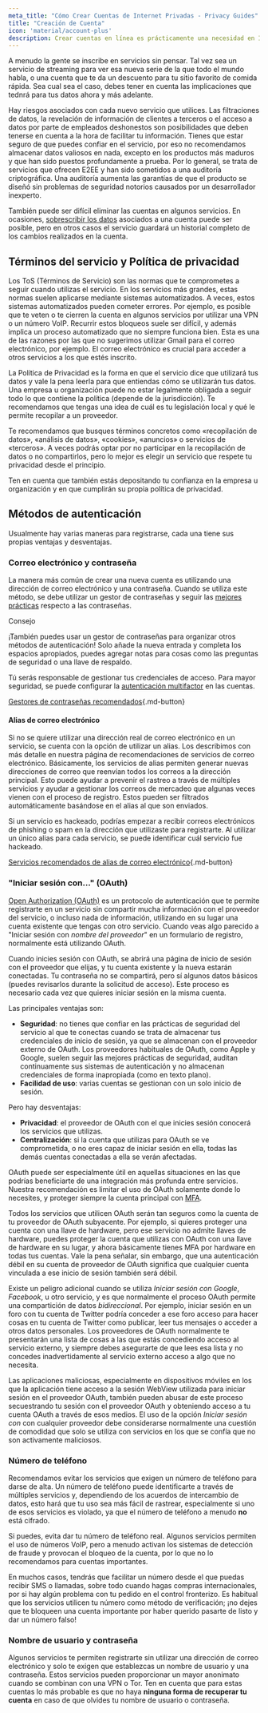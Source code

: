 ```yaml
---
meta_title: "Cómo Crear Cuentas de Internet Privadas - Privacy Guides"
title: "Creación de Cuenta"
icon: 'material/account-plus'
description: Crear cuentas en línea es prácticamente una necesidad en Internet, sigue estos pasos para asegurarte de mantener tu privacidad.
---
```


A menudo la gente se inscribe en servicios sin pensar. Tal vez sea un servicio de streaming para ver esa nueva serie de la que todo el mundo habla, o una cuenta que te da un descuento para tu sitio favorito de comida rápida. Sea cual sea el caso, debes tener en cuenta las implicaciones que tednrá para tus datos ahora y más adelante.

Hay riesgos asociados con cada nuevo servicio que utilices. Las filtraciones de datos, la revelación de información de clientes a terceros o el acceso a datos por parte de empleados deshonestos son posibilidades que deben tenerse en cuenta a la hora de facilitar tu información. Tienes que estar seguro de que puedes confiar en el servicio, por eso no recomendamos almacenar datos valiosos en nada, excepto en los productos más maduros y que han sido puestos profundamente a prueba. Por lo general, se trata de servicios que ofrecen E2EE y han sido sometidos a una auditoría criptográfica. Una auditoría aumenta las garantías de que el producto se diseñó sin problemas de seguridad notorios causados por un desarrollador inexperto.

También puede ser difícil eliminar las cuentas en algunos servicios. En ocasiones, [sobrescribir los datos](account-deletion.md#overwriting-account-information) asociados a una cuenta puede ser posible, pero en otros casos el servicio guardará un historial completo de los cambios realizados en la cuenta.

## Términos del servicio y Política de privacidad

Los ToS (Términos de Servicio) son las normas que te comprometes a seguir cuando utilizas el servicio. En los servicios más grandes, estas normas suelen aplicarse mediante sistemas automatizados. A veces, estos sistemas automatizados pueden cometer errores. Por ejemplo, es posible que te veten o te cierren la cuenta en algunos servicios por utilizar una VPN o un número VoIP. Recurrir estos bloqueos suele ser difícil, y además implica un proceso automatizado que no siempre funciona bien. Esta es una de las razones por las que no sugerimos utilizar Gmail para el correo electrónico, por ejemplo. El correo electrónico es crucial para acceder a otros servicios a los que estés inscrito.

La Política de Privacidad es la forma en que el servicio dice que utilizará tus datos y vale la pena leerla para que entiendas cómo se utilizarán tus datos. Una empresa u organización puede no estar legalmente obligada a seguir todo lo que contiene la política (depende de la jurisdicción). Te recomendamos que tengas una idea de cuál es tu legislación local y qué le permite recopilar a un proveedor.

Te recomendamos que busques términos concretos como «recopilación de datos», «análisis de datos», «cookies», «anuncios» o servicios de «terceros». A veces podrás optar por no participar en la recopilación de datos o no compartirlos, pero lo mejor es elegir un servicio que respete tu privacidad desde el principio.

Ten en cuenta que también estás depositando tu confianza en la empresa u organización y en que cumplirán su propia política de privacidad.

## Métodos de autenticación

Usualmente hay varias maneras para registrarse, cada una tiene sus propias ventajas y desventajas.

### Correo electrónico y contraseña

La manera más común de crear una nueva cuenta es utilizando una dirección de correo electrónico y una contraseña. Cuando se utiliza este método, se debe utilizar un gestor de contraseñas y seguir las [mejores prácticas](passwords-overview.md) respecto a las contraseñas.

<div class="admonition tip" markdown>
<p class="admonition-title">Consejo</p>

¡También puedes usar un gestor de contraseñas para organizar otros métodos de autenticación! Solo añade la nueva entrada y completa los espacios apropiados, puedes agregar notas para cosas como las preguntas de seguridad o una llave de respaldo.

</div>

Tú serás responsable de gestionar tus credenciales de acceso. Para mayor seguridad, se puede configurar la [autenticación multifactor](multi-factor-authentication.md) en las cuentas.

[Gestores de contraseñas recomendados](../passwords.md ""){.md-button}

#### Alias de correo electrónico

Si no se quiere utilizar una dirección real de correo electrónico en un servicio, se cuenta con la opción de utilizar un alias. Los describimos con más detalle en nuestra página de recomendaciones de servicios de correo electrónico. Básicamente, los servicios de alias permiten generar nuevas direcciones de correo que reenvían todos los correos a la dirección principal. Esto puede ayudar a prevenir el rastreo a través de múltiples servicios y ayudar a gestionar los correos de mercadeo que algunas veces vienen con el proceso de registro. Estos pueden ser filtrados automáticamente basándose en el alias al que son enviados.

Si un servicio es hackeado, podrías empezar a recibir correos electrónicos de phishing o spam en la dirección que utilizaste para registrarte. Al utilizar un único alias para cada servicio, se puede identificar cuál servicio fue hackeado.

[Servicios recomendados de alias de correo electrónico](../email-aliasing.md ""){.md-button}

### "Iniciar sesión con..." (OAuth)

[Open Authorization (OAuth)](https://en.wikipedia.org/wiki/OAuth) es un protocolo de autenticación que te permite registrarte en un servicio sin compartir mucha información con el proveedor del servicio, o incluso nada de información, utilizando en su lugar una cuenta existente que tengas con otro servicio. Cuando veas algo parecido a "Iniciar sesión con *nombre del proveedor*" en un formulario de registro, normalmente está utilizando OAuth.

Cuando inicies sesión con OAuth, se abrirá una página de inicio de sesión con el proveedor que elijas, y tu cuenta existente y la nueva estarán conectadas. Tu contraseña no se compartirá, pero sí algunos datos básicos (puedes revisarlos durante la solicitud de acceso). Este proceso es necesario cada vez que quieres iniciar sesión en la misma cuenta.

Las principales ventajas son:

- **Seguridad**: no tienes que confiar en las prácticas de seguridad del servicio al que te conectas cuando se trata de almacenar tus credenciales de inicio de sesión, ya que se almacenan con el proveedor externo de OAuth. Los proveedores habituales de OAuth, como Apple y Google, suelen seguir las mejores prácticas de seguridad, auditan continuamente sus sistemas de autenticación y no almacenan credenciales de forma inapropiada (como en texto plano).
- **Facilidad de uso**: varias cuentas se gestionan con un solo inicio de sesión.

Pero hay desventajas:

- **Privacidad**: el proveedor de OAuth con el que inicies sesión conocerá los servicios que utilizas.
- **Centralización**: si la cuenta que utilizas para OAuth se ve comprometida, o no eres capaz de iniciar sesión en ella, todas las demás cuentas conectadas a ella se verán afectadas.

OAuth puede ser especialmente útil en aquellas situaciones en las que podrías beneficiarte de una integración más profunda entre servicios. Nuestra recomendación es limitar el uso de OAuth solamente donde lo necesites, y proteger siempre la cuenta principal con [MFA](multi-factor-authentication.md).

Todos los servicios que utilicen OAuth serán tan seguros como la cuenta de tu proveedor de OAuth subyacente. Por ejemplo, si quieres proteger una cuenta con una llave de hardware, pero ese servicio no admite llaves de hardware, puedes proteger la cuenta que utilizas con OAuth con una llave de hardware en su lugar, y ahora básicamente tienes MFA por hardware en todas tus cuentas. Vale la pena señalar, sin embargo, que una autenticación débil en su cuenta de proveedor de OAuth significa que cualquier cuenta vinculada a ese inicio de sesión también será débil.

Existe un peligro adicional cuando se utiliza *Iniciar sesión con Google*, *Facebook*, u otro servicio, y es que normalmente el proceso OAuth permite una compartición de datos *bidireccional*. Por ejemplo, iniciar sesión en un foro con tu cuenta de Twitter podría conceder a ese foro acceso para hacer cosas en tu cuenta de Twitter como publicar, leer tus mensajes o acceder a otros datos personales. Los proveedores de OAuth normalmente te presentarán una lista de cosas a las que estás concediendo acceso al servicio externo, y siempre debes asegurarte de que lees esa lista y no concedes inadvertidamente al servicio externo acceso a algo que no necesita.

Las aplicaciones maliciosas, especialmente en dispositivos móviles en los que la aplicación tiene acceso a la sesión WebView utilizada para iniciar sesión en el proveedor OAuth, también pueden abusar de este proceso secuestrando tu sesión con el proveedor OAuth y obteniendo acceso a tu cuenta OAuth a través de esos medios. El uso de la opción *Iniciar sesión con* con cualquier proveedor debe considerarse normalmente una cuestión de comodidad que solo se utiliza con servicios en los que se confía que no son activamente maliciosos.

### Número de teléfono

Recomendamos evitar los servicios que exigen un número de teléfono para darse de alta. Un número de teléfono puede identificarte a través de múltiples servicios y, dependiendo de los acuerdos de intercambio de datos, esto hará que tu uso sea más fácil de rastrear, especialmente si uno de esos servicios es violado, ya que el número de teléfono a menudo **no** está cifrado.

Si puedes, evita dar tu número de teléfono real. Algunos servicios permiten el uso de números VoIP, pero a menudo activan los sistemas de detección de fraude y provocan el bloqueo de la cuenta, por lo que no lo recomendamos para cuentas importantes.

En muchos casos, tendrás que facilitar un número desde el que puedas recibir SMS o llamadas, sobre todo cuando hagas compras internacionales, por si hay algún problema con tu pedido en el control fronterizo. Es habitual que los servicios utilicen tu número como método de verificación; ¡no dejes que te bloqueen una cuenta importante por haber querido pasarte de listo y dar un número falso!

### Nombre de usuario y contraseña

Algunos servicios te permiten registrarte sin utilizar una dirección de correo electrónico y solo te exigen que establezcas un nombre de usuario y una contraseña. Estos servicios pueden proporcionar un mayor anonimato cuando se combinan con una VPN o Tor. Ten en cuenta que para estas cuentas lo más probable es que no haya **ninguna forma de recuperar tu cuenta** en caso de que olvides tu nombre de usuario o contraseña.
